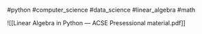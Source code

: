 #python #computer_science #data_science #linear_algebra #math 

![[Linear Algebra in Python — ACSE Presessional material.pdf]]